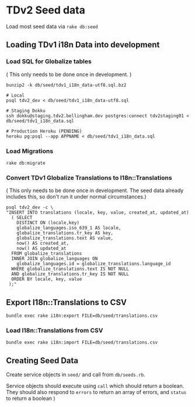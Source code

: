 # TDv2 Seed data

Load most seed data via `rake db:seed`

## Loading TDv1 i18n Data into development

### Load SQL for Globalize tables

( This only needs to be done once in development. )

```
bunzip2 -k db/seed/tdv1_i18n_data-utf8.sql.bz2

# Local
psql tdv2_dev < db/seed/tdv1_i18n_data-utf8.sql

# Staging Dokku
ssh dokku@staging.tdv2.bellingham.dev postgres:connect tdv2staging01 < db/seed/tdv1_i18n_data.sql

# Production Heroku (PENDING)
heroku pg:psql --app APPNAME < db/seed/tdv1_i18n_data.sql
```

### Load Migrations

```
rake db:migrate
```

### Convert TDv1 Globalize Translations to I18n::Translations

( This only needs to be done once in development. The seed data already includes this, so don't run it under normal circumstances.)

```
psql tdv2_dev -c \
"INSERT INTO translations (locale, key, value, created_at, updated_at)
  ( SELECT
    DISTINCT ON (locale,key)
    globalize_languages.iso_639_1 AS locale,
    globalize_translations.tr_key AS key,
    globalize_translations.text AS value,
    now() AS created_at,
    now() AS updated_at
  FROM globalize_translations
  INNER JOIN globalize_languages ON
    globalize_languages.id = globalize_translations.language_id
  WHERE globalize_translations.text IS NOT NULL
  AND globalize_translations.tr_key IS NOT NULL
  ORDER BY locale, key, value
 );"
```

## Export I18n::Translations to CSV

```
bundle exec rake i18n:export FILE=db/seed/translations.csv
```

### Load I18n::Translations from CSV

```
bundle exec rake i18n:import FILE=db/seed/translations.csv
```


## Creating Seed Data

Create service objects in `seed/` and call from `db/seeds.rb`.

Service objects should execute using `call` which should return a boolean.  They should also respond to `errors` to return an array of errors, and `status` to return a boolean )
